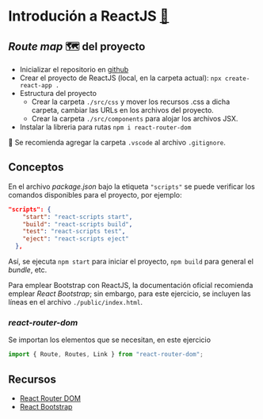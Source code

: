 # Introdución a ReactJS [🔗](https://github.com/alcardm/intro-reactjs)

## _Route map_ 🗺 del proyecto

- Inicializar el repositorio en [github](https://github.com/new)
- Crear el proyecto de ReactJS (local, en la carpeta actual): `npx create-react-app .`
- Estructura del proyecto
  - Crear la carpeta `./src/css` y mover los recursos .css a dicha carpeta, cambiar las URLs en los archivos del proyecto.
  - Crear la carpeta `./src/components` para alojar los archivos JSX.
- Instalar la libreria para rutas `npm i react-router-dom`

📝 Se recomienda agregar la carpeta `.vscode` al archivo `.gitignore`.

## Conceptos

En el archivo _package.json_ bajo la etiqueta `"scripts"` se puede verificar los comandos disponibles para el proyecto, por ejemplo:

```json
"scripts": {
    "start": "react-scripts start",
    "build": "react-scripts build",
    "test": "react-scripts test",
    "eject": "react-scripts eject"
  },
```

Así, se ejecuta `npm start` para iniciar el proyecto, `npm build` para general el _bundle_, etc.

Para emplear Bootstrap con ReactJS, la documentación oficial recomienda emplear _React Bootstrap_; sin embargo, para este ejercicio, se incluyen las líneas en el archivo `./public/index.html`.

### _react-router-dom_

Se importan los elementos que se necesitan, en este ejercicio

```js
import { Route, Routes, Link } from "react-router-dom";
```

## Recursos

- [React Router DOM](https://www.npmjs.com/package/react-router-dom)
- [React Bootstrap](https://react-bootstrap.github.io/)

